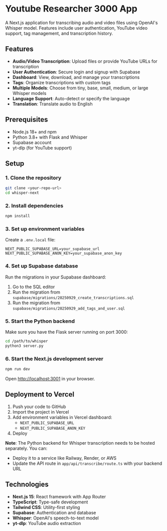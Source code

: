 # Youtube Researcher 3000 App

A Next.js application for transcribing audio and video files using OpenAI's Whisper model. Features include user authentication, YouTube video support, tag management, and transcription history.

## Features

- **Audio/Video Transcription**: Upload files or provide YouTube URLs for transcription
- **User Authentication**: Secure login and signup with Supabase
- **Dashboard**: View, download, and manage your transcriptions
- **Tags**: Organize transcriptions with custom tags
- **Multiple Models**: Choose from tiny, base, small, medium, or large Whisper models
- **Language Support**: Auto-detect or specify the language
- **Translation**: Translate audio to English

## Prerequisites

- Node.js 18+ and npm
- Python 3.8+ with Flask and Whisper
- Supabase account
- yt-dlp (for YouTube support)

## Setup

### 1. Clone the repository

```bash
git clone <your-repo-url>
cd whisper-next
```

### 2. Install dependencies

```bash
npm install
```

### 3. Set up environment variables

Create a `.env.local` file:

```
NEXT_PUBLIC_SUPABASE_URL=your_supabase_url
NEXT_PUBLIC_SUPABASE_ANON_KEY=your_supabase_anon_key
```

### 4. Set up Supabase database

Run the migrations in your Supabase dashboard:

1. Go to the SQL editor
2. Run the migration from `supabase/migrations/20250929_create_transcriptions.sql`
3. Run the migration from `supabase/migrations/20250929_add_tags_and_user.sql`

### 5. Start the Python backend

Make sure you have the Flask server running on port 3000:

```bash
cd /path/to/whisper
python3 server.py
```

### 6. Start the Next.js development server

```bash
npm run dev
```

Open [http://localhost:3001](http://localhost:3001) in your browser.

## Deployment to Vercel

1. Push your code to GitHub
2. Import the project in Vercel
3. Add environment variables in Vercel dashboard:
   - `NEXT_PUBLIC_SUPABASE_URL`
   - `NEXT_PUBLIC_SUPABASE_ANON_KEY`
4. Deploy

**Note**: The Python backend for Whisper transcription needs to be hosted separately. You can:
- Deploy it to a service like Railway, Render, or AWS
- Update the API route in `app/api/transcribe/route.ts` with your backend URL

## Technologies

- **Next.js 15**: React framework with App Router
- **TypeScript**: Type-safe development
- **Tailwind CSS**: Utility-first styling
- **Supabase**: Authentication and database
- **Whisper**: OpenAI's speech-to-text model
- **yt-dlp**: YouTube audio extraction
